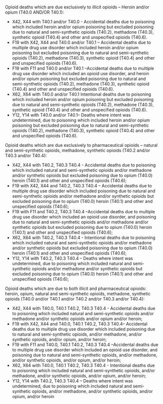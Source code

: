 Opioid deaths which are due exclusively to illicit opioids – Heroin and/or opium (T40.0 AND/OR T40.1):
-	X42, X44 with T40.1 and/or T40.0 - Accidental deaths due to poisoning which included heroin and/or opium poisoning but excluded poisoning due to natural and semi-synthetic opioids (T40.2), methadone (T40.3), synthetic opioid (T40.4) and other and unspecified opioids (T40.6). 
-	F19 with X42, X44 and T40.0 and/or T40.1 – Accidental deaths due to multiple drug use disorder which included heroin and/or opium poisoning but excluded poisoning due to natural and semi-synthetic opioids (T40.2), methadone (T40.3), synthetic opioid (T40.4) and other and unspecified opioids (T40.6). 
-	F19 with F11 and T40.0 and/or T40.1 –Accidental deaths due to multiple drug use disorder which included an opioid use disorder, and heroin and/or opium poisoning but excluded poisoning due to natural and semi-synthetic opioids (T40.2), methadone (T40.3), synthetic opioid (T40.4) and other and unspecified opioids (T40.6). 
-	X62, X64 with T40.0 and/or T40.1 Intentional deaths due to poisoning which included heroin and/or opium poisoning but excluded poisoning due to natural and semi-synthetic opioids (T40.2), methadone (T40.3), synthetic opioid (T40.4) and other and unspecified opioids (T40.6). 
-	Y12, Y14 with T40.0 and/or T40.1– Deaths where intent was undetermined, due to poisoning which included heroin and/or opium poisoning but excluded poisoning due to natural and semi-synthetic opioids (T40.2), methadone (T40.3), synthetic opioid (T40.4) and other and unspecified opioids (T40.6). 

Opioid deaths which are due exclusively to pharmaceutical opioids – natural and semi-synthetic opioids, methadone, synthetic opioids (T40.2 and/or T40.3 and/or T40.4):
-	X42, X44 with T40.2, T40.3 T40.4 - Accidental deaths due to poisoning which included natural and semi-synthetic opioids and/or methadone and/or synthetic opioids but excluded poisoning due to opium (T40.0) heroin (T40.1) and other and unspecified opioids (T40.6);
-	F19 with X42, X44 and T40.2, T40.3 T40.4 – Accidental deaths due to multiple drug use disorder which included poisoning due to natural and semi-synthetic opioids and/or methadone and/or synthetic opioids but excluded poisoning due to opium (T40.0) heroin (T40.1) and other and unspecified opioids (T40.6);
-	F19 with F11 and T40.2, T40.3 T40.4 –Accidental deaths due to multiple drug use disorder which included an opioid use disorder, and poisoning due to natural and semi-synthetic opioids and/or methadone and/or synthetic opioids but excluded poisoning due to opium (T40.0) heroin (T40.1) and other and unspecified opioids (T40.6);
-	X62, X64 with T40.2, T40.3 T40.4 - Intentional deaths due to poisoning which included natural and semi-synthetic opioids and/or methadone and/or synthetic opioids but excluded poisoning due to opium (T40.0) heroin (T40.1) and other and unspecified opioids (T40.6);
-	Y12, Y14 with T40.2, T40.3 T40.4 – Deaths where intent was undetermined, due to poisoning which included natural and semi-synthetic opioids and/or methadone and/or synthetic opioids but excluded poisoning due to opium (T40.0) heroin (T40.1) and other and unspecified opioids (T40.6);

Opioid deaths which are due to both illicit and pharmaceutical opioids: heroin, opium, natural and semi-synthetic opioids, methadone, synthetic opioids (T40.0 and/or T40.1 and/or T40.2 and/or T40.3 and/or T40.4):
-	X42, X44 with T40.0, T40.1 T40.2, T40.3 T40.4 - Accidental deaths due to poisoning which included natural and semi-synthetic opioids and/or methadone and/or synthetic opioids and/or opium and/or heroin;
-	F19 with X42, X44 and T40.0, T40.1 T40.2, T40.3 T40.4– Accidental deaths due to multiple drug use disorder which included poisoning due to natural and semi-synthetic opioids, and/or methadone, and/or synthetic opioids, and/or opium, and/or heroin;
-	F19 with F11 and T40.0, T40.1 T40.2, T40.3 T40.4 –Accidental deaths due to multiple drug use disorder which included an opioid use disorder, and poisoning due to natural and semi-synthetic opioids, and/or methadone, and/or synthetic opioids, and/or opium, and/or heroin;
-	X62, X64 with T40.0, T40.1 T40.2, T40.3 T40.4 - Intentional deaths due to poisoning which included natural and semi-synthetic opioids, and/or methadone, and/or synthetic opioids, and/or opium, and/or heroin;
-	Y12, Y14 with T40.2, T40.3 T40.4 – Deaths where intent was undetermined, due to poisoning which included natural and semi-synthetic opioids, and/or methadone, and/or synthetic opioids, and/or opium, and/or heroin 
